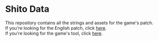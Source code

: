 # Shito Data
This repository contains all the strings and assets for the game's patch.  
If you're looking for the English patch, click [here](https://github.com/AGTTeam/ShitoData/releases).  
If you're looking for the game's tool, click [here](https://github.com/AGTTeam/ShitoTranslation).  
